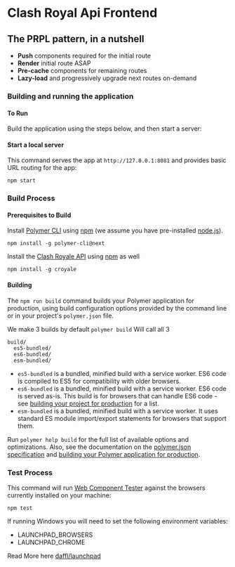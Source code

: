 # Clash Royal Api Frontend

## The PRPL pattern, in a nutshell

* **Push** components required for the initial route
* **Render** initial route ASAP
* **Pre-cache** components for remaining routes
* **Lazy-load** and progressively upgrade next routes on-demand

### Building and running the application

#### To Run

Build the application using the steps below, and then start a server:

#### Start a local server

This command serves the app at `http://127.0.0.1:8081` and provides basic URL
routing for the app:

    npm start

### Build Process

#### Prerequisites to Build

Install [Polymer CLI](https://github.com/Polymer/polymer-cli) using
[npm](https://www.npmjs.com) (we assume you have pre-installed [node.js](https://nodejs.org)).

    npm install -g polymer-cli@next

Install the [Clash Royale API](https://thelearneer.github.io/croyale/) using [npm](https://www.npmjs.com) as well

    npm install -g croyale

#### Building

The `npm run build` command builds your Polymer application for production, using build configuration options provided by the command line or in your project's `polymer.json` file.

We make 3 builds by default
`polymer build` Will call all 3

```
build/
  es5-bundled/
  es6-bundled/
  esm-bundled/
```

* `es5-bundled` is a bundled, minified build with a service worker. ES6 code is compiled to ES5 for compatibility with older browsers.
* `es6-bundled` is a bundled, minified build with a service worker. ES6 code is served as-is. This build is for browsers that can handle ES6 code - see [building your project for production](https://www.polymer-project.org/3.0/toolbox/build-for-production#compiling) for a list.
* `esm-bundled` is a bundled, minified build with a service worker. It uses standard ES module import/export statements for browsers that support them.

Run `polymer help build` for the full list of available options and optimizations. Also, see the documentation on the [polymer.json specification](https://www.polymer-project.org/3.0/docs/tools/polymer-json) and [building your Polymer application for production](https://www.polymer-project.org/3.0/toolbox/build-for-production).

### Test Process

This command will run [Web Component Tester](https://github.com/Polymer/web-component-tester)
against the browsers currently installed on your machine:

    npm test

If running Windows you will need to set the following environment variables:

* LAUNCHPAD_BROWSERS
* LAUNCHPAD_CHROME

Read More here [daffl/launchpad](https://github.com/daffl/launchpad#environment-variables-impacting-local-browsers-detection)